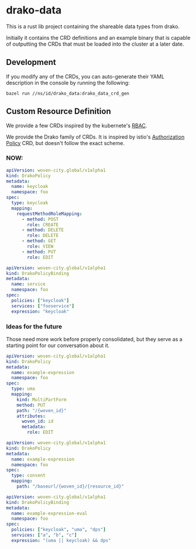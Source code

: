 # drako-data

This is a rust lib project containing the shareable data types from drako.

Initially it contains the CRD definitions and an example binary that is capable
of outputting the CRDs that must be loaded into the cluster at a later date.

## Development

If you modify any of the CRDs, you can auto-generate their YAML description in
the console by running the following:

```console
bazel run //ns/id/drako_data:drako_data_crd_gen
```

## Custom Resource Definition

We provide a few CRDs inspired by the kubernete's [RBAC](https://kubernetes.io/docs/reference/access-authn-authz/rbac/).

We provide the Drako family of CRDs. It is inspired by istio's [Authorization
 Policy](https://istio.io/latest/docs/reference/config/security/authorization-policy/)
CRD, but doesn't follow the exact scheme.


### NOW:

```yaml
apiVersion: woven-city.global/v1alpha1
kind: DrakoPolicy
metadata:
  name: keycloak
  namespace: foo
spec:
  type: keycloak
  mapping:
    requestMethodRoleMapping:
      - method: POST
        role: CREATE
      - method: DELETE
        role: DELETE
      - method: GET
        role: VIEW
      - method: PUT
        role: EDIT
```

```yaml
apiVersion: woven-city.global/v1alpha1
kind: DrakoPolicyBinding
metadata:
  name: service
  namespace: foo
spec:
  policies: ["keycloak"]
  services: ["fooservice"]
  expression: "keycloak"
```

### Ideas for the future

Those need more work before properly consolidated, but they serve as a starting
point for our conversation about it.

```yaml
apiVersion: woven-city.global/v1alpha1
kind: DrakoPolicy
metadata:
  name: example-expression
  namespace: foo
spec:
  type: uma
  mapping:
    kind: MultiPartForm
    method: PUT
    path: "/{woven_id}"
    attributes:
      woven_id: id
      metadata:
        role: EDIT

```


```yaml
apiVersion: woven-city.global/v1alpha1
kind: DrakoPolicy
metadata:
  name: example-expression
  namespace: foo
spec:
  type: consent
  mapping:
    path: "/baseurl/{woven_id}/{resource_id}"
```

```yaml
apiVersion: woven-city.global/v1alpha1
kind: DrakoPolicyBinding
metadata:
  name: example-expression-eval
  namespace: foo
spec:
  policies: ["keycloak", "uma", "dps"]
  services: ["a", "b", "c"]
  expression: "(uma || keycloak) && dps"
```
